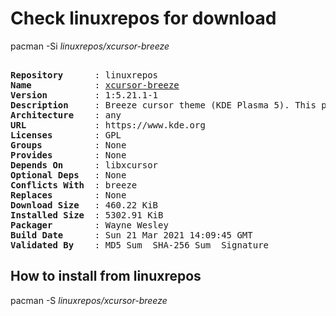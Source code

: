 # Check linuxrepos for download

pacman -Si *linuxrepos/xcursor-breeze*

<div class="highlight"><pre class="highlight"><text>
<b>Repository</b>      : linuxrepos
<b>Name</b>            : <a href="../../x86_64/xcursor-breeze-1:5.21.1-1-any.pkg.tar.zst">xcursor-breeze</a>
<b>Version</b>         : 1:5.21.1-1
<b>Description</b>     : Breeze cursor theme (KDE Plasma 5). This package is for usage in non-KDE Plasma desktops.
<b>Architecture</b>    : any
<b>URL</b>             : https://www.kde.org
<b>Licenses</b>        : GPL
<b>Groups</b>          : None
<b>Provides</b>        : None
<b>Depends On</b>      : libxcursor
<b>Optional Deps</b>   : None
<b>Conflicts With</b>  : breeze
<b>Replaces</b>        : None
<b>Download Size</b>   : 460.22 KiB
<b>Installed Size</b>  : 5302.91 KiB
<b>Packager</b>        : Wayne Wesley <wayne6324@gmail.com>
<b>Build Date</b>      : Sun 21 Mar 2021 14:09:45 GMT
<b>Validated By</b>    : MD5 Sum  SHA-256 Sum  Signature
</text></pre></div>

## How to install from linuxrepos

pacman -S *linuxrepos/xcursor-breeze*
